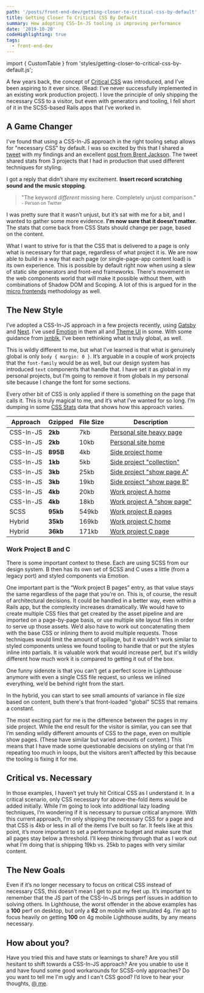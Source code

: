 ```yaml
---
path: '/posts/front-end-dev/getting-closer-to-critical-css-by-default'
title: Getting Closer To Critical CSS By Default
summary: How adopting CSS-In-JS tooling is improving performance
date: '2019-10-20'
codeHighlighting: true
tags:
  - front-end-dev
---
```


import { CustomTable } from 'styles/getting-closer-to-critical-css-by-default.js';

A few years back, the concept of [Critical CSS](https://www.smashingmagazine.com/2015/08/understanding-critical-css/) was introduced, and I’ve been aspiring to it ever since. (Read: I’ve never successfully implemented in an existing work production project). I love the principle of only shipping the necessary CSS to a visitor, but even with generators and tooling, I fell short of it in the SCSS-based Rails apps that I’ve worked in.

## A Game Changer

I’ve found that using a CSS-In-JS approach in the right tooling setup allows for "necessary CSS" by default. I was so excited by this that I shared a [tweet](https://twitter.com/dandenney/status/1154800003673710593?s=20) with my findings and an excellent [post from Brent Jackson](https://t.co/W2CwoUeRZa?amp=1). The tweet shared stats from 3 projects that I had in production that used different techniques for styling.

I got a reply that didn’t share my excitement. **Insert record scratching sound and the music stopping**.

<blockquote>
  "The keyword <em>different</em> missing here. Completely unjust comparison."
  <br />
  <small>- Person on Twitter</small>
</blockquote>

I was pretty sure that it wasn’t unjust, but it’s sat with me for a bit, and I wanted to gather some more evidence. **I'm now sure that it doesn't matter.** The stats that come back from CSS Stats should change per page, based on the content.

What I want to strive for is that the CSS that is delivered to a page is only what is necessary for that page, regardless of what project it is. We are now able to build in a way that each page (or single-page-app content load) is its own experience. This is possible by default right now when using a slew of static site generators and front-end frameworks. There's movement in the web components world that will make it possible without them, with combinations of Shadow DOM and Scoping. A lot of this is argued for in the [micro frontends](https://micro-frontends.org) methodology as well.

## The New Style

I’ve adopted a CSS-In-JS approach in a few projects recently, using [Gatsby](https://www.gatsbyjs.org/) and [Next](https://nextjs.org/). I’ve used [Emotion](https://emotion.sh/docs/introduction) in them all and [Theme UI](https://theme-ui.com/) in some. With some guidance from [jxnblk](https://twitter.com/jxnblk/status/1148328820468068355?s=20), I’ve been rethinking what is truly global, as well.

This is wildly different to me, but what I’ve learned is that what is genuinely global is only `body { margin: 0 }`. It’s arguable in a couple of work projects that the `font-family` would be as well, but our design system has introduced `text` components that handle that. I have set it as global in my personal projects, but I’m going to remove it from globals in my personal site because I change the font for some sections.

Every other bit of CSS is only applied if there is something on the page that calls it. This is truly magical to me, and it’s what I’ve wanted for so long. I’m dumping in some [CSS Stats](https://cssstats.com/) data that shows how this approach varies.

<CustomTable>

| Approach  | Gzipped  | File Size | Description                                                                                               |
| --------- | -------- | --------- | --------------------------------------------------------------------------------------------------------- |
| CSS-In-JS | **2kb**  | 7kb       | [Personal site heavy page](https://www.dandenney.com/learning-to-cook)                                    |
| CSS-In-JS | **2kb**  | 10kb      | [Personal site home](https://www.dandenney.com)                                                           |
| CSS-In-JS | **895B** | 4kb       | [Side project home](https://www.truecrimeresearchers.com)                                                 |
| CSS-In-JS | **1kb**  | 5kb       | [Side project "collection"](https://www.truecrimeresearchers.com/cases)                                   |
| CSS-In-JS | **3kb**  | 25kb      | [Side project "show page A"](https://www.truecrimeresearchers.com/cases/emma-fillipoff)                   |
| CSS-In-JS | **3kb**  | 19kb      | [Side project "show page B"](https://www.truecrimeresearchers.com/cases/mitrice-richardson)               |
| CSS-In-JS | **4kb**  | 20kb      | [Work project A home](https://www.datacamp.com/resources)                                                 |
| CSS-In-JS | **4kb**  | 18kb      | [Work project A "show page"](https://www.datacamp.com/resources/whitepapers/what-data-fluency-looks-like) |
| SCSS      | **95kb** | 549kb     | [Work project B pages](https://www.datacamp.com/pricing)                                                  |
| Hybrid    | **35kb** | 169kb     | [Work project C home](https://www.datacamp.com)                                                           |
| Hybrid    | **36kb** | 171kb     | [Work project C page](https://www.datacamp.com)                                                           |

</CustomTable>

### Work Project B and C

There is some important context to these. Each are using SCSS from our design system. B then has its own set of SCSS and C uses a little (from a legacy port) and styled components via Emotion.

One important part is the “Work project B pages” entry, as that value stays the same regardless of the page that you’re on. This is, of course, the result of architectural decisions. It could be handled in a better way, even within a Rails app, but the complexity increases dramatically. We would have to create multiple CSS files that get created by the asset pipeline and are imported on a page-by-page basis, or use multiple site layout files in order to serve up those assets. We’d also have to work out concatenating them with the base CSS or inlining them to avoid multiple requests. Those techniques would limit the amount of spillage, but it wouldn't work similar to styled components unless we found tooling to handle that or put the styles inline into partials. It is valuable work that would increase perf, but it's wildly different how much work it is compared to getting it out of the box.

One funny sidenote is that you can’t get a perfect score in Lighthouse anymore with even a single CSS file request, so unless we inlined everything, we’d be behind right from the start.

In the hybrid, you can start to see small amounts of variance in file size based on content, buth there's that front-loaded "global" SCSS that remains a constant.

The most exciting part for me is the difference between the pages in my side project. While the end result for the visitor is similar, you can see that I’m sending wildly different amounts of CSS to the page, even on multiple show pages. (These have similar but varied amounts of content.) This means that I have made some questionable decisions on styling or that I’m repeating too much in loops, but the visitors aren’t affected by this because the tooling is fixing it for me.

## Critical vs. Necessary

In those examples, I haven’t yet truly hit Critical CSS as I understand it. In a critical scenario, only CSS necessary for above-the-fold items would be added initially. While I’m going to look into additional lazy loading techniques, I’m wondering if it is necessary to pursue critical anymore. With this current approach, I’m only shipping the necessary CSS for a page and that CSS is 4kb or less in all of the items I’ve built so far. It feels like at this point, it’s more important to set a performance budget and make sure that all pages stay below a threshold. I’ll keep thinking through that as I work out what I’m doing that is shipping 19kb vs. 25kb to pages with very similar content.

## The New Goals

Even if it’s no longer necessary to focus on critical CSS instead of necessary CSS, this doesn’t mean I get to put my feet up. It’s important to remember that the JS part of the CSS-In-JS brings perf issues in addition to solving others. In Lighthouse, the worst offender in the above examples has a **100** perf on desktop, but only a **62** on mobile with simulated 4g. I’m apt to focus heavily on getting **100** on 4g mobile Lighthouse audits, by any means necessary.

## How about you?

Have you tried this and have stats or learnings to share? Are you still hesitant to shift towards a CSS-In-JS approach? Are you unable to use it and have found some good workarounds for SCSS-only approaches? Do you want to tell me I'm ugly and I can't CSS good? I’d love to hear your thoughts, [@ me](https://twitter.com/dandenney).

